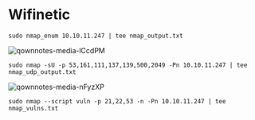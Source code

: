 Wifinetic
========================

    sudo nmap_enum 10.10.11.247 | tee nmap_output.txt

![qownnotes-media-lCcdPM](../../../media/qownnotes-media-lCcdPM.png)

    sudo nmap -sU -p 53,161,111,137,139,500,2049 -Pn 10.10.11.247 | tee nmap_udp_output.txt

![qownnotes-media-nFyzXP](../../../media/qownnotes-media-nFyzXP.png)

    sudo nmap --script vuln -p 21,22,53 -n -Pn 10.10.11.247 | tee nmap_vulns.txt